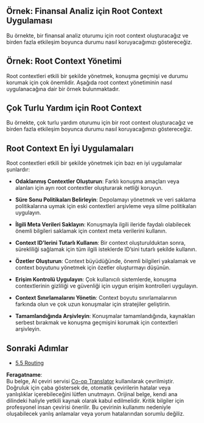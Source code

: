 <!--
CO_OP_TRANSLATOR_METADATA:
{
  "original_hash": "8311f46a35cf608c9780f39b62c9dc3f",
  "translation_date": "2025-06-12T23:48:39+00:00",
  "source_file": "05-AdvancedTopics/mcp-root-contexts/README.md",
  "language_code": "tr"
}
-->
## Örnek: Finansal Analiz için Root Context Uygulaması

Bu örnekte, bir finansal analiz oturumu için root context oluşturacağız ve birden fazla etkileşim boyunca durumu nasıl koruyacağımızı göstereceğiz.

## Örnek: Root Context Yönetimi

Root contextleri etkili bir şekilde yönetmek, konuşma geçmişi ve durumu korumak için çok önemlidir. Aşağıda root context yönetiminin nasıl uygulanacağına dair bir örnek bulunmaktadır.

## Çok Turlu Yardım için Root Context

Bu örnekte, çok turlu yardım oturumu için bir root context oluşturacağız ve birden fazla etkileşim boyunca durumu nasıl koruyacağımızı göstereceğiz.

## Root Context En İyi Uygulamaları

Root contextleri etkili bir şekilde yönetmek için bazı en iyi uygulamalar şunlardır:

- **Odaklanmış Contextler Oluşturun**: Farklı konuşma amaçları veya alanları için ayrı root contextler oluşturarak netliği koruyun.

- **Süre Sonu Politikaları Belirleyin**: Depolamayı yönetmek ve veri saklama politikalarına uymak için eski contextleri arşivleme veya silme politikaları uygulayın.

- **İlgili Meta Verileri Saklayın**: Konuşmayla ilgili ileride faydalı olabilecek önemli bilgileri saklamak için context meta verilerini kullanın.

- **Context ID’lerini Tutarlı Kullanın**: Bir context oluşturulduktan sonra, sürekliliği sağlamak için tüm ilgili isteklerde ID’sini tutarlı şekilde kullanın.

- **Özetler Oluşturun**: Context büyüdüğünde, önemli bilgileri yakalamak ve context boyutunu yönetmek için özetler oluşturmayı düşünün.

- **Erişim Kontrolü Uygulayın**: Çok kullanıcılı sistemlerde, konuşma contextlerinin gizliliği ve güvenliği için uygun erişim kontrolleri uygulayın.

- **Context Sınırlamalarını Yönetin**: Context boyutu sınırlamalarının farkında olun ve çok uzun konuşmalar için stratejiler geliştirin.

- **Tamamlandığında Arşivleyin**: Konuşmalar tamamlandığında, kaynakları serbest bırakmak ve konuşma geçmişini korumak için contextleri arşivleyin.

## Sonraki Adımlar

- [5.5 Routing](../mcp-routing/README.md)

**Feragatname**:  
Bu belge, AI çeviri servisi [Co-op Translator](https://github.com/Azure/co-op-translator) kullanılarak çevrilmiştir. Doğruluk için çaba göstersek de, otomatik çevirilerin hatalar veya yanlışlıklar içerebileceğini lütfen unutmayın. Orijinal belge, kendi ana dilindeki haliyle yetkili kaynak olarak kabul edilmelidir. Kritik bilgiler için profesyonel insan çevirisi önerilir. Bu çevirinin kullanımı nedeniyle oluşabilecek yanlış anlamalar veya yorum hatalarından sorumlu değiliz.